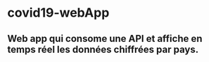 # covid19-webApp

## Web app qui consome une API et affiche en temps réel les données chiffrées par pays.
